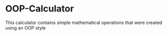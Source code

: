 # OOP-Calculator
This calculator contains simple mathematical operations that were created using an OOP style
